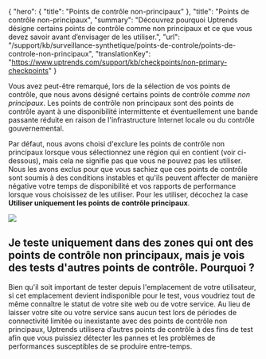 {
  "hero": {
    "title": "Points de contrôle non-principaux"
  },
  "title": "Points de contrôle non-principaux",
  "summary": "Découvrez pourquoi Uptrends désigne certains points de contrôle comme non principaux et ce que vous devez savoir avant d’envisager de les utiliser.",
  "url": "/support/kb/surveillance-synthetique/points-de-controle/points-de-controle-non-principaux",
  "translationKey": "https://www.uptrends.com/support/kb/checkpoints/non-primary-checkpoints"
}

Vous avez peut-être remarqué, lors de la sélection de vos points de contrôle, que nous avons désigné certains points de contrôle *comme non principaux*. Les points de contrôle non principaux sont des points de contrôle ayant à une disponibilité intermittente et éventuellement une bande passante réduite en raison de l'infrastructure Internet locale ou du contrôle gouvernemental.

Par défaut, nous avons choisi d'exclure les points de contrôle non principaux lorsque vous sélectionnez une région qui en contient (voir ci-dessous), mais cela ne signifie pas que vous ne pouvez pas les utiliser. Nous les avons exclus pour que vous sachiez que ces points de contrôle sont soumis à des conditions instables et qu'ils peuvent affecter de manière négative votre temps de disponibilité et vos rapports de performance lorsque vous choisissez de les utiliser. Pour les utiliser, décochez la case **Utiliser uniquement les points de contrôle principaux**.

![](/img/content/0dd34957-9d71-4d9d-b31a-2aba574935e9.png)

## Je teste uniquement dans des zones qui ont des points de contrôle non principaux, mais je vois des tests d'autres points de contrôle. Pourquoi ?

Bien qu'il soit important de tester depuis l'emplacement de votre utilisateur, si cet emplacement devient indisponible pour le test, vous voudriez tout de même connaître le statut de votre site web ou de votre service. Au lieu de laisser votre site ou votre service sans aucun test lors de périodes de connectivité limitée ou inexistante avec des points de contrôle non principaux, Uptrends utilisera d’autres points de contrôle à des fins de test afin que vous puissiez détecter les pannes et les problèmes de performances susceptibles de se produire entre-temps.
